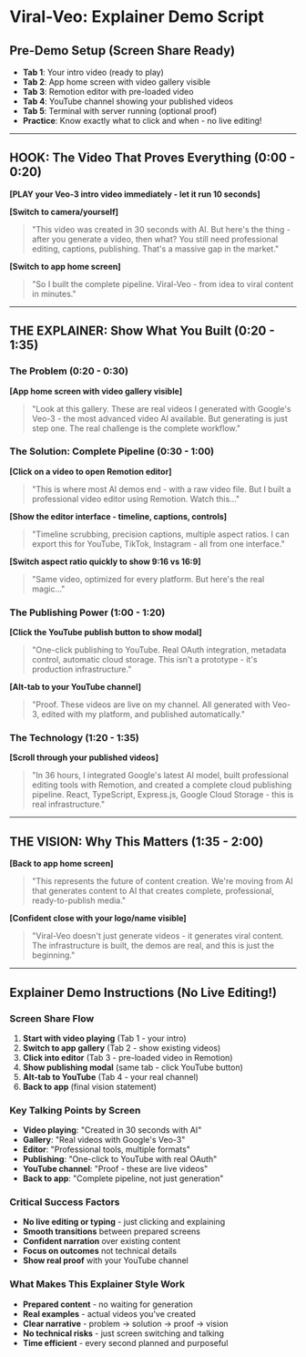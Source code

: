 # Viral-Veo: Explainer Demo Script

## Pre-Demo Setup (Screen Share Ready)
- **Tab 1**: Your intro video (ready to play)
- **Tab 2**: App home screen with video gallery visible
- **Tab 3**: Remotion editor with pre-loaded video
- **Tab 4**: YouTube channel showing your published videos
- **Tab 5**: Terminal with server running (optional proof)
- **Practice**: Know exactly what to click and when - no live editing!

---

## HOOK: The Video That Proves Everything (0:00 - 0:20)
**[PLAY your Veo-3 intro video immediately - let it run 10 seconds]**

**[Switch to camera/yourself]**

> "This video was created in 30 seconds with AI. But here's the thing - after you generate a video, then what? You still need professional editing, captions, publishing. That's a massive gap in the market."

**[Switch to app home screen]**

> "So I built the complete pipeline. Viral-Veo - from idea to viral content in minutes."

---

## THE EXPLAINER: Show What You Built (0:20 - 1:35)

### The Problem (0:20 - 0:30)
**[App home screen with video gallery visible]**

> "Look at this gallery. These are real videos I generated with Google's Veo-3 - the most advanced video AI available. But generating is just step one. The real challenge is the complete workflow."

### The Solution: Complete Pipeline (0:30 - 1:00)
**[Click on a video to open Remotion editor]**

> "This is where most AI demos end - with a raw video file. But I built a professional video editor using Remotion. Watch this..."

**[Show the editor interface - timeline, captions, controls]**

> "Timeline scrubbing, precision captions, multiple aspect ratios. I can export this for YouTube, TikTok, Instagram - all from one interface."

**[Switch aspect ratio quickly to show 9:16 vs 16:9]**

> "Same video, optimized for every platform. But here's the real magic..."

### The Publishing Power (1:00 - 1:20)
**[Click the YouTube publish button to show modal]**

> "One-click publishing to YouTube. Real OAuth integration, metadata control, automatic cloud storage. This isn't a prototype - it's production infrastructure."

**[Alt-tab to your YouTube channel]**

> "Proof. These videos are live on my channel. All generated with Veo-3, edited with my platform, and published automatically."

### The Technology (1:20 - 1:35)
**[Scroll through your published videos]**

> "In 36 hours, I integrated Google's latest AI model, built professional editing tools with Remotion, and created a complete cloud publishing pipeline. React, TypeScript, Express.js, Google Cloud Storage - this is real infrastructure."

---

## THE VISION: Why This Matters (1:35 - 2:00)
**[Back to app home screen]**

> "This represents the future of content creation. We're moving from AI that generates content to AI that creates complete, professional, ready-to-publish media."

**[Confident close with your logo/name visible]**

> "Viral-Veo doesn't just generate videos - it generates viral content. The infrastructure is built, the demos are real, and this is just the beginning."

---

## Explainer Demo Instructions (No Live Editing!)

### Screen Share Flow
1. **Start with video playing** (Tab 1 - your intro)
2. **Switch to app gallery** (Tab 2 - show existing videos)
3. **Click into editor** (Tab 3 - pre-loaded video in Remotion)
4. **Show publishing modal** (same tab - click YouTube button)
5. **Alt-tab to YouTube** (Tab 4 - your real channel)
6. **Back to app** (final vision statement)

### Key Talking Points by Screen
- **Video playing**: "Created in 30 seconds with AI"
- **Gallery**: "Real videos with Google's Veo-3"
- **Editor**: "Professional tools, multiple formats"
- **Publishing**: "One-click to YouTube with real OAuth"
- **YouTube channel**: "Proof - these are live videos"
- **Back to app**: "Complete pipeline, not just generation"

### Critical Success Factors
- **No live editing or typing** - just clicking and explaining
- **Smooth transitions** between prepared screens
- **Confident narration** over existing content
- **Focus on outcomes** not technical details
- **Show real proof** with your YouTube channel

### What Makes This Explainer Style Work
- **Prepared content** - no waiting for generation
- **Real examples** - actual videos you've created
- **Clear narrative** - problem → solution → proof → vision
- **No technical risks** - just screen switching and talking
- **Time efficient** - every second planned and purposeful
